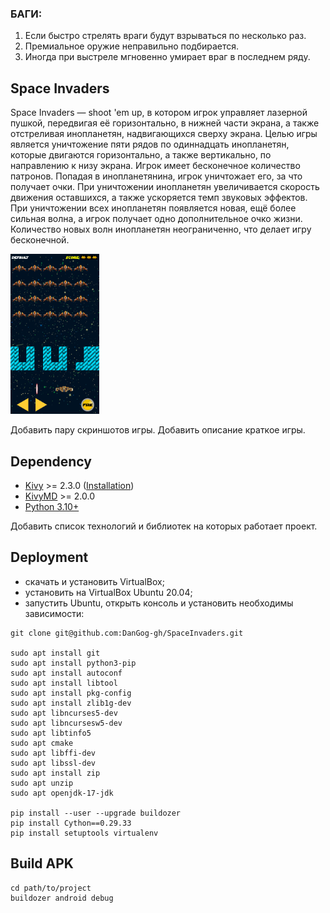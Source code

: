 ### БАГИ:

1. Если быстро стрелять враги будут взрываться по несколько раз.
2. Премиальное оружие неправильно подбирается.
3. Иногда при выстреле мгновенно умирает враг в последнем ряду.


Space Invaders
--------------

Space Invaders — shoot 'em up, в котором игрок управляет лазерной пушкой, 
передвигая её горизонтально, в нижней части экрана, а также отстреливая 
инопланетян, надвигающихся сверху экрана. Целью игры является уничтожение пяти 
рядов по одиннадцать инопланетян, которые двигаются горизонтально, а также 
вертикально, по направлению к низу экрана. Игрок имеет бесконечное количество 
патронов. Попадая в инопланетянина, игрок уничтожает его, за что получает очки. 
При уничтожении инопланетян увеличивается скорость движения оставшихся, а 
также ускоряется темп звуковых эффектов. При уничтожении всех инопланетян 
появляется новая, ещё более сильная волна, а игрок получает одно дополнительное 
очко жизни. Количество новых волн инопланетян неограниченно, что делает игру 
бесконечной.

<img height="256" src="https://raw.githubusercontent.com/DanGog-gh/SpaceInvaders/main/resources/images/screenshots/screenshot_1.png"/>

Добавить пару скриншотов игры.
Добавить описание краткое игры.

Dependency
----------

- [Kivy](https://github.com/kivy/kivy) >= 2.3.0 ([Installation](https://kivy.org/doc/stable/gettingstarted/installation.html))
- [KivyMD](https://github.com/kivymd/kivymd) >= 2.0.0
- [Python 3.10+](https://www.python.org/)

Добавить список технологий и библиотек на которых работает проект.

Deployment
----------

- скачать и установить VirtualBox;
- установить на VirtualBox Ubuntu 20.04;
- запустить Ubuntu, открыть консоль и установить необходимы зависимости:

```commandline
git clone git@github.com:DanGog-gh/SpaceInvaders.git

sudo apt install git
sudo apt install python3-pip
sudo apt install autoconf
sudo apt install libtool
sudo apt install pkg-config
sudo apt install zlib1g-dev
sudo apt libncurses5-dev
sudo apt libncursesw5-dev
sudo apt libtinfo5
sudo apt cmake
sudo apt libffi-dev
sudo apt libssl-dev
sudo apt install zip
sudo apt unzip
sudo apt openjdk-17-jdk

pip install --user --upgrade buildozer
pip install Cython==0.29.33
pip install setuptools virtualenv
```

Build APK
---------

```commandline
cd path/to/project
buildozer android debug
```
